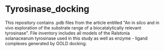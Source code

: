 # Tyrosinase_docking
This repository contains .pdb files from the article entitled "An in silco and in vivo exploration of the substrate range of a biocatalytically relevant tyrosinase".
File inventory includes all models of the Ralstonia solanacearum tyrosinase used in this study as well as enzyme - ligand complexes generated by GOLD docking.
